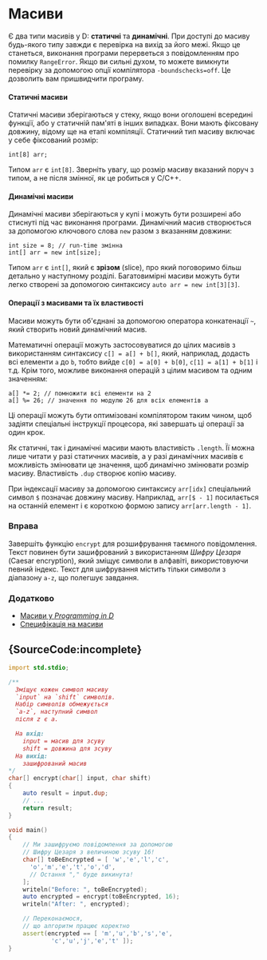 # Масиви

Є два типи масивів у D: **статичні** та **динамічні**. При доступі до
масиву будь-якого типу завжди є перевірка на вихiд за його межі.
Якщо це станеться, виконання програми перерветься з повідомленням про
помилку `RangeError`. Якщо ви сильні духом, то можете вимкнути перевiрку
за допомогою опцiї компілятора `-boundschecks=off`. Це дозволить вам
пришвидчити програму.

#### Статичнi масиви

Статичні масиви зберігаються у стеку, якщо вони оголошені всередині функції,
або у статичній пам'яті в інших випадках. Вони мають фіксовану довжину,
відому ще на етапі компіляції. Статичний тип масиву включає у себе
фіксований розмір:

    int[8] arr;

Типом `arr` є `int[8]`. Зверніть увагу, що розмір масиву вказаний
поруч з типом, а не після змінної, як це робиться у C/C++.

#### Динамiчнi масиви

Динамічні масиви зберігаються у купі і можуть бути розширенi або
стиснутi під час виконання програми. Динамічний масив створюється за
допомогою ключового слова `new` разом з вказанням довжини:

    int size = 8; // run-time змінна
    int[] arr = new int[size];

Типом `arr` є `int[]`, який є **зрiзом** (slice), про який поговоримо
більш детально у наступному розділі. Багатовимірнi масиви можуть бути
легко створені за допомогою синтаксису `auto arr = new int[3][3]`.

#### Операції з масивами та їх властивості

Масиви можуть бути об'єднані за допомогою оператора конкатенації `~`,
який створить новий динамічний масив.

Математичні операції можуть застосовуватися до цілих масивів з
використанням синтаксису `c[] = а[] + b[]`,
який, наприклад, додасть всі елементи `a` до `b`, тобто вийде
`c[0] = а[0] + b[0]`, `c[1] = а[1] + b[1]` і т.д. Крім того, можливе
виконання операцій з цілим масивом та одним значенням:

    a[] *= 2; // помножити всi елементи на 2
    a[] %= 26; // значення по модулю 26 для всіх елементів а

Ці операції можуть бути оптимізовані компілятором таким чином, щоб
задіяти спеціальні інструкції процесора, які завершать ці операції
за один крок.

Як статичнi, так і динамічнi масиви мають властивість `.length`.
Її можна лише читати у разі статичних масивів, а у разі динамічних
масивів є можливість змінювати це значення, щоб динамічно змінювати
розмір масиву. Властивість `.dup` створює копію масиву.

При індексації масиву за допомогою синтаксису `arr[idx]` спеціальний
символ `$` позначає довжину масиву. Наприклад, `arr[$ - 1]` посилається
на останній елемент і є короткою формою запису `arr[arr.length - 1]`.

### Вправа

Завершіть функцію `encrypt` для розшифрування таємного повідомлення.
Текст повинен бути зашифрований з використанням *Шифру Цезаря*
(Caesar encryption), який зміщує символи в алфавіті, використовуючи
певний індекс. Текст для шифрування містить тільки символи з діапазону
`а-z`, що полегшує завдання.

### Додатково

- [Масиви у _Programming in D_](http://ddili.org/ders/d.en/arrays.html)
- [Специфiкація на масиви](https://dlang.org/spec/arrays.html)

## {SourceCode:incomplete}

```d
import std.stdio;

/**
  Зміщує кожен символ масиву
  `input` на `shift` символів.
  Набір символів обмежується
  `а-z`, наступний символ
  після z є a.

  На вхід:
    input = масив для зсуву
    shift = довжина для зсуву
  На вихід:
    зашифрований масив
*/
char[] encrypt(char[] input, char shift)
{
    auto result = input.dup;
    // ...
    return result;
}

void main()
{
    // Ми зашифруємо повiдомлення за допомогою
    // Шифру Цезаря з величиною зсуву 16!
    char[] toBeEncrypted = [ 'w','e','l','c',
      'o','m','e','t','o','d',
      // Остання "," буде викинута!
    ];
    writeln("Before: ", toBeEncrypted);
    auto encrypted = encrypt(toBeEncrypted, 16);
    writeln("After: ", encrypted);

    // Переконаємося,
    // що алгоритм працює коректно
    assert(encrypted == [ 'm','u','b','s','e',
            'c','u','j','e','t' ]);
}
```

